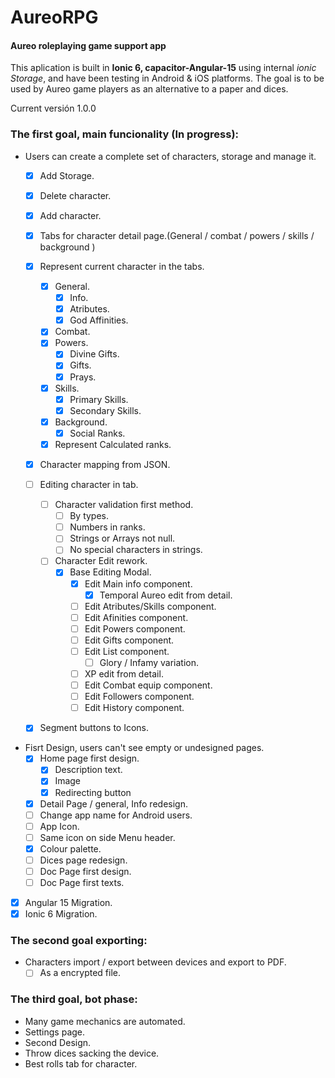 # AureoRPG
#### Aureo roleplaying game support app

This aplication is built in **Ionic 6, capacitor-Angular-15** using internal *ionic Storage*, and have been testing in Android  & iOS platforms.
The goal is to be used by Aureo game players as an alternative to a paper and dices.

Current versión 1.0.0

### The first goal, main funcionality (In progress):
- Users can create a complete set of characters, storage and manage it.
  - [x] Add Storage.
  - [x] Delete character.
  - [x] Add character.
  - [x] Tabs for character detail page.(General / combat / powers / skills / background )
  - [x] Represent current character in the tabs.
    - [x] General.
      - [x] Info.
      - [x] Atributes.
      - [x] God Affinities.
    - [x] Combat.
    - [x] Powers.
      - [x] Divine Gifts.
      - [x] Gifts.
      - [x] Prays.
    - [x] Skills.
      - [x] Primary Skills.
      - [x] Secondary Skills.
    - [x] Background.
      - [x] Social Ranks.
    - [x] Represent Calculated ranks.
  - [x] Character mapping from JSON.
  - [ ] Editing character in tab.
    - [ ] Character validation first method.
      - [ ] By types.
      - [ ] Numbers in ranks.
      - [ ] Strings or Arrays not null.
      - [ ] No special characters in strings.
    - [ ] Character Edit rework.
      - [x] Base Editing Modal.
        - [x] Edit Main info component.
          - [x] Temporal Aureo edit from detail.
        - [ ] Edit Atributes/Skills component.
        - [ ] Edit Afinities component.
        - [ ] Edit Powers component.
        - [ ] Edit Gifts component.
        - [ ] Edit List component.
          - [ ] Glory / Infamy variation.
        - [ ] XP edit from detail.
        - [ ] Edit Combat equip component.
        - [ ] Edit Followers component.
        - [ ] Edit History component.
  - [x] Segment buttons to Icons.

 
- Fisrt Design, users can't see empty or undesigned pages.
  - [x] Home page first design.
    - [x] Description text.
    - [x] Image
    - [x] Redirecting button
  - [x] Detail Page / general, Info redesign.
  - [ ] Change app name for Android users.
  - [ ] App Icon.
  - [ ] Same icon on side Menu header.
  - [x] Colour palette.
  - [ ] Dices page redesign.
  - [ ] Doc Page first design.
  - [ ] Doc Page first texts.

- [x] Angular 15 Migration.
- [x] Ionic 6 Migration.

### The second goal exporting:
- Characters import / export between devices and export to PDF.
	- [ ] As a encrypted file.

### The third goal, bot phase: 
- Many game mechanics are automated.
- Settings page.
- Second Design.
- Throw dices sacking the device.
- Best rolls tab for character.
